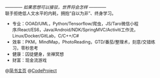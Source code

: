 _———— 如果思想可以接驳，世界将会怎样 ————_  
联手拒绝低人文水平的内耗，拥抱“自以为非”、终身学习。
- 专业：OOAD/UML，Python/Tensorflow/爬虫，JS/Taro微信小程序/React/ES6，Java/Android/NDK/SpringMVC/Activiti工作流，Linux/Docker/GitLab，C/C++/C#
- 效率：PKM，MindMap，PhotoReading，GTD/番茄/整理术，刻意/交错练习，零秒思考
- 健康：囚徒健身，坐禅冥想
- 财富：现金流游戏

@[简书主页](https://www.jianshu.com/u/e67c79703fd5) @[CodeProject](http://www.codeproject.com/script/Articles/MemberArticles.aspx?amid=1203138) 

<!--
**tiancheng2000/tiancheng2000** is a ✨ _special_ ✨ repository because its `README.md` (this file) appears on your GitHub profile.

Here are some ideas to get you started:

- 🔭 I’m currently working on ...
- 🌱 I’m currently learning ...
- 👯 I’m looking to collaborate on ...
- 🤔 I’m looking for help with ...
- 💬 Ask me about ...
- 📫 How to reach me: ...
- 😄 Pronouns: ...
- ⚡ Fun fact: ...
-->
